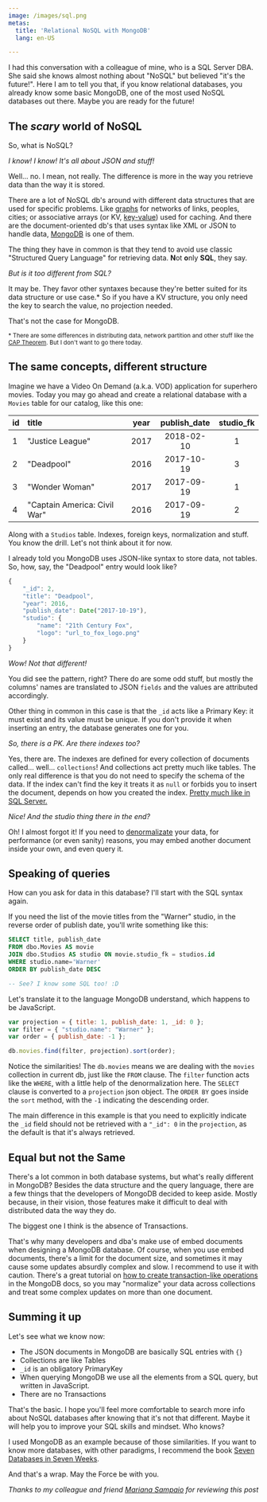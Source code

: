 ```yaml
---
image: /images/sql.png
metas: 
  title: 'Relational NoSQL with MongoDB'
  lang: en-US

---
```


I had this conversation with a colleague of mine, who is a SQL Server DBA. She
said she knows almost nothing about "NoSQL" but believed "it's the future!".
Here I am to tell you that, if you know relational databases, you already know
some basic MongoDB, one of the most used NoSQL databases out there. Maybe you
are ready for the future!

## The _scary_ world of NoSQL

So, what is NoSQL?

_I know! I know! It's all about JSON and stuff!_

Well... no. I mean, not really. The difference is more in the way you retrieve
data than the way it is stored.

There are a lot of NoSQL db's around with different data structures that are
used for specific problems. Like [graphs][wik02] for networks of links, peoples,
cities; or associative arrays (or KV, [key-value][wik03]) used for caching. And
there are the document-oriented db's that uses syntax like XML or JSON to handle
data, [MongoDB][mon01] is one of them.

The thing they have in common is that they tend to avoid use classic "Structured
Query Language" for retrieving data. **N**ot **o**nly **SQL**, they say.

_But is it too different from SQL?_

It may be. They favor other syntaxes because they're better suited for its data
structure or use case.\* So if you have a KV structure, you only need the key to
search the value, no projection needed.

That's not the case for MongoDB.

<small>\* There are some differences in distributing data, network partition and
other stuff like the [CAP Theorem][wik01]. But I don't want to go there
today.</small>

## The same concepts, different structure

Imagine we have a Video On Demand (a.k.a. VOD) application for superhero movies.
Today you may go ahead and create a relational database with a `Movies` table
for our catalog, like this one:

| id | title                        | year | publish_date | studio_fk |
| -- | :--------------------------- | ---- | :----------: | :-------: |
| 1  | "Justice League"             | 2017 |  2018-02-10  |     1     |
| 2  | "Deadpool"                   | 2016 |  2017-10-19  |     3     |
| 3  | "Wonder Woman"               | 2017 |  2017-09-19  |     1     |
| 4  | "Captain America: Civil War" | 2016 |  2017-09-19  |     2     |

Along with a `Studios` table. Indexes, foreign keys, normalization and stuff.
You know the drill. Let's not think about it for now.

I already told you MongoDB uses JSON-like syntax to store data, not tables. So,
how, say, the "Deadpool" entry would look like?

```js
{
    "_id": 2,
    "title": "Deadpool",
    "year": 2016,
    "publish_date": Date("2017-10-19"),
    "studio": {
        "name": "21th Century Fox",
        "logo": "url_to_fox_logo.png"
    }
}
```

_Wow! Not that different!_

You did see the pattern, right? There do are some odd stuff, but mostly the
columns' names are translated to JSON `fields` and the values are attributed
accordingly.

Other thing in common in this case is that the `_id` acts like a Primary Key: it
must exist and its value must be unique. If you don't provide it when inserting
an entry, the database generates one for you.

_So, there is a PK. Are there indexes too?_

Yes, there are. The indexes are defined for every collection of documents
called... well... `collections`! And collections act pretty much like tables.
The only real difference is that you do not need to specify the schema of the
data. If the index can't find the key it treats it as `null` or forbids you to
insert the document, depends on how you created the index.
[Pretty much like in SQL Server.][sta01]

_Nice! And the studio thing there in the end?_

Oh! I almost forgot it! If you need to [denormalizate][wik04] your data, for
performance (or even sanity) reasons, you may embed another document inside your
own, and even query it.

## Speaking of queries

How can you ask for data in this database? I'll start with the SQL syntax again.

If you need the list of the movie titles from the "Warner" studio, in the
reverse order of publish date, you'll write something like this:

```sql
SELECT title, publish_date
FROM dbo.Movies AS movie
JOIN dbo.Studios AS studio ON movie.studio_fk = studios.id
WHERE studio.name='Warner'
ORDER BY publish_date DESC

-- See? I know some SQL too! :D
```

Let's translate it to the language MongoDB understand, which happens to be
JavaScript.

```js
var projection = { title: 1, publish_date: 1, _id: 0 };
var filter = { "studio.name": "Warner" };
var order = { publish_date: -1 };

db.movies.find(filter, projection).sort(order);
```

Notice the similarities! The `db.movies` means we are dealing with the `movies`
collection in current db, just like the `FROM` clause. The `filter` function
acts like the `WHERE`, with a little help of the denormalization here. The
`SELECT` clause is converted to a `projection` json object. The `ORDER BY` goes
inside the `sort` method, with the `-1` indicating the descending order.

The main difference in this example is that you need to explicitly indicate the
`_id` field should not be retrieved with a `"_id": 0` in the `projection`, as
the default is that it's always retrieved.

## Equal but not the Same

There's a lot common in both database systems, but what's really different in
MongoDB? Besides the data structure and the query language, there are a few
things that the developers of MongoDB decided to keep aside. Mostly because, in
their vision, those features make it difficult to deal with distributed data the
way they do.

The biggest one I think is the absence of Transactions.

That's why many developers and dba's make use of embed documents when designing
a MongoDB database. Of course, when you use embed documents, there's a limit for
the document size, and sometimes it may cause some updates absurdly complex and
slow. I recommend to use it with caution. There's a great tutorial on
[how to create transaction-like operations][mon02] in the MongoDB docs, so you
may "normalize" your data across collections and treat some complex updates on
more than one document.

## Summing it up

Let's see what we know now:

- The JSON documents in MongoDB are basically SQL entries with `{}`
- Collections are like Tables
- `_id` is an obligatory PrimaryKey
- When querying MongoDB we use all the elements from a SQL query, but written in
  JavaScript.
- There are no Transactions

That's the basic. I hope you'll feel more comfortable to search more info about
NoSQL databases after knowing that it's not that different. Maybe it will help
you to improve your SQL skills and mindset. Who knows?

I used MongoDB as an example because of those similarities. If you want to know
more databases, with other paradigms, I recommend the book
[Seven Databases in Seven Weeks][pra01].

And that's a wrap. May the Force be with you.

_Thanks to my colleague and friend [Mariana Sampaio][mar01] for reviewing this
post_

[mon01]: https://www.mongodb.com/
[mon02]: https://docs.mongodb.com/manual/core/write-operations-atomicity/
[pra01]: https://www.amazon.com.br/Seven-Databases-Weeks-Modern-Movement/dp/1934356921
[sta01]: https://stackoverflow.com/a/20687291/5150453
[wik01]: https://en.wikipedia.org/wiki/CAP_theorem
[wik02]: https://en.wikipedia.org/wiki/Graph_database
[wik03]: https://en.wikipedia.org/wiki/Key-value_database
[wik04]: https://en.wikipedia.org/wiki/Denormalization
[mar01]: https://br.linkedin.com/in/mariana-serni-sampaio-9bb110116

